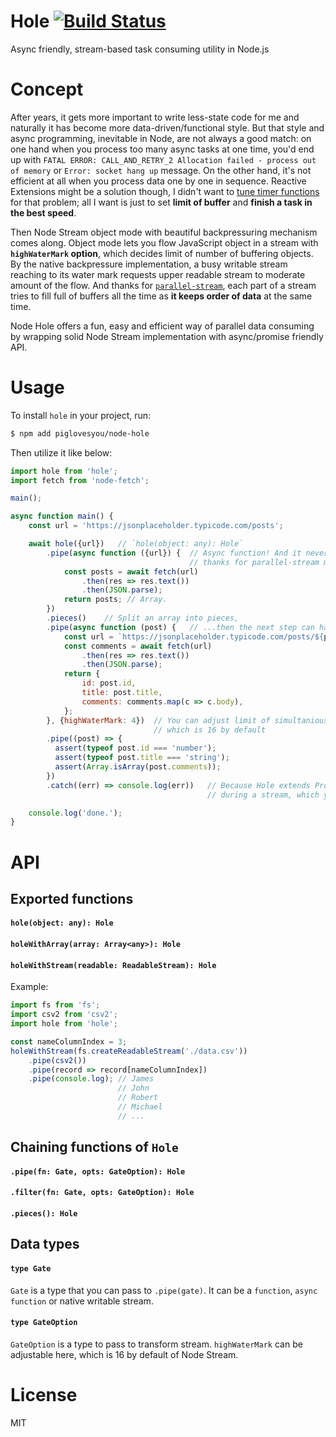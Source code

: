 # Hole [![Build Status](https://travis-ci.org/piglovesyou/node-hole.svg?branch=master)](https://travis-ci.org/piglovesyou/node-hole)
Async friendly, stream-based task consuming utility in Node.js

# Concept
After years, it gets more important to write less-state code for me and naturally it has become more data-driven/functional style. But that style and async programming, inevitable in Node, are not always a good match: on one hand when you process too many async tasks at one time, you'd end up with `FATAL ERROR: CALL_AND_RETRY_2 Allocation failed - process out of memory` or `Error: socket hang up` message. On the other hand, it's not efficient at all when you process data one by one in sequence. Reactive Extensions might be a solution though, I didn't want to [tune timer functions](https://github.com/ReactiveX/RxJava/wiki/Backpressure#useful-operators-that-avoid-the-need-for-backpressure) for that problem; all I want is just to set **limit of buffer** and **finish a task in the best speed**. 

Then Node Stream object mode with beautiful backpressuring mechanism comes along. Object mode lets you flow JavaScript object in a stream with **`highWaterMark` option**, which decides limit of number of buffering objects. By the native backpressure implementation, a busy writable stream reaching to its water mark requests upper readable stream to moderate amount of the flow. And thanks for [`parallel-stream`](https://github.com/mafintosh/parallel-transform), each part of a stream tries to fill full of buffers all the time as **it keeps order of data** at the same time.

Node Hole offers a fun, easy and efficient way of parallel data consuming by wrapping solid Node Stream implementation with async/promise friendly API.

# Usage
To install `hole` in your project, run:

```bash
$ npm add piglovesyou/node-hole
```

Then utilize it like below:

```javascript
import hole from 'hole';
import fetch from 'node-fetch';

main();

async function main() {
    const url = 'https://jsonplaceholder.typicode.com/posts';

    await hole({url})   // `hole(object: any): Hole`
        .pipe(async function ({url}) {  // Async function! And it never blocks the stream,
                                        // thanks for parallel-stream module
            const posts = await fetch(url)
                .then(res => res.text())
                .then(JSON.parse);
            return posts; // Array.
        })
        .pieces()    // Split an array into pieces,
        .pipe(async function (post) {   // ...then the next step can handle the piece one by one
            const url = `https://jsonplaceholder.typicode.com/posts/${post.id}/comments`;
            const comments = await fetch(url)
                .then(res => res.text())
                .then(JSON.parse);
            return {
                id: post.id,
                title: post.title,
                comments: comments.map(c => c.body),
            };
        }, {highWaterMark: 4})  // You can adjust limit of simultanious running tasks,
                                // which is 16 by default
        .pipe((post) => {
          assert(typeof post.id === 'number');
          assert(typeof post.title === 'string');
          assert(Array.isArray(post.comments));
        })
        .catch((err) => console.log(err))   // Because Hole extends Promise, it emits rejection and halts
                                            // during a stream, which you can catch as usual

    console.log('done.');
}
```

# API

## Exported functions

#### `hole(object: any): Hole`
#### `holeWithArray(array: Array<any>): Hole`
#### `holeWithStream(readable: ReadableStream): Hole`

Example:
```javascript
import fs from 'fs';
import csv2 from 'csv2';
import hole from 'hole';

const nameColumnIndex = 3;
holeWithStream(fs.createReadableStream('./data.csv'))
    .pipe(csv2())
    .pipe(record => record[nameColumnIndex])
    .pipe(console.log); // James
                        // John
                        // Robert
                        // Michael
                        // ...
```

## Chaining functions of `Hole`

#### `.pipe(fn: Gate, opts: GateOption): Hole`
#### `.filter(fn: Gate, opts: GateOption): Hole`
#### `.pieces(): Hole`

## Data types

#### `type Gate`
`Gate` is a type that you can pass to `.pipe(gate)`. It can be a `function`, `async function` or native writable stream.

#### `type GateOption`
`GateOption` is a type to pass to transform stream. `highWaterMark` can be adjustable here, which is 16 by default of Node Stream.

# License

MIT
